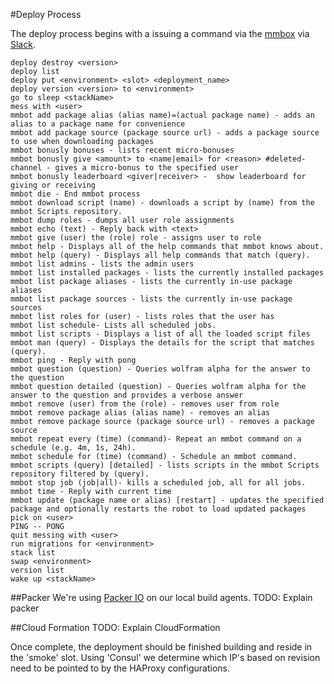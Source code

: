 #Deploy Process

The deploy process begins with a issuing a command via the [mmbox](https://github.com/mmbot/mmbot) via [Slack](https://slack.com/).

```
deploy destroy <version>
deploy list
deploy put <environment> <slot> <deployment_name>
deploy version <version> to <environment>
go to sleep <stackName>
mess with <user>
mmbot add package alias (alias name)=(actual package name) - adds an alias to a package name for convenience
mmbot add package source (package source url) - adds a package source to use when downloading packages
mmbot bonusly bonuses - lists recent micro-bonuses
mmbot bonusly give <amount> to <name|email> for <reason> #deleted-channel - gives a micro-bonus to the specified user
mmbot bonusly leaderboard <giver|receiver> -  show leaderboard for giving or receiving
mmbot die - End mmbot process
mmbot download script (name) - downloads a script by (name) from the mmbot Scripts repository.
mmbot dump roles - dumps all user role assignments
mmbot echo (text) - Reply back with <text>
mmbot give (user) the (role) role - assigns user to role
mmbot help - Displays all of the help commands that mmbot knows about.
mmbot help (query) - Displays all help commands that match (query).
mmbot list admins - lists the admin users
mmbot list installed packages - lists the currently installed packages
mmbot list package aliases - lists the currently in-use package aliases
mmbot list package sources - lists the currently in-use package sources
mmbot list roles for (user) - lists roles that the user has
mmbot list schedule- Lists all scheduled jobs.
mmbot list scripts - Displays a list of all the loaded script files
mmbot man (query) - Displays the details for the script that matches (query).
mmbot ping - Reply with pong
mmbot question (question) - Queries wolfram alpha for the answer to the question
mmbot question detailed (question) - Queries wolfram alpha for the answer to the question and provides a verbose answer
mmbot remove (user) from the (role) - removes user from role
mmbot remove package alias (alias name) - removes an alias
mmbot remove package source (package source url) - removes a package source
mmbot repeat every (time) (command)- Repeat an mmbot command on a schedule (e.g. 4m, 1s, 24h).
mmbot schedule for (time) (command) - Schedule an mmbot command.
mmbot scripts (query) [detailed] - lists scripts in the mmbot Scripts repository filtered by (query).
mmbot stop job (job|all)- kills a scheduled job, all for all jobs.
mmbot time - Reply with current time
mmbot update (package name or alias) [restart] - updates the specified package and optionally restarts the robot to load updated packages
pick on <user>
PING -- PONG
quit messing with <user>
run migrations for <environment>
stack list
swap <environment>
version list
wake up <stackName>
```

##Packer
We're using [Packer IO](https://www.packer.io/) on our local build agents.
TODO: Explain packer

##Cloud Formation
TODO: Explain CloudFormation

Once complete, the deployment should be finished building and reside in the 'smoke' slot. Using 'Consul' we determine which IP's based on revision need to be pointed to by the HAProxy configurations. 

